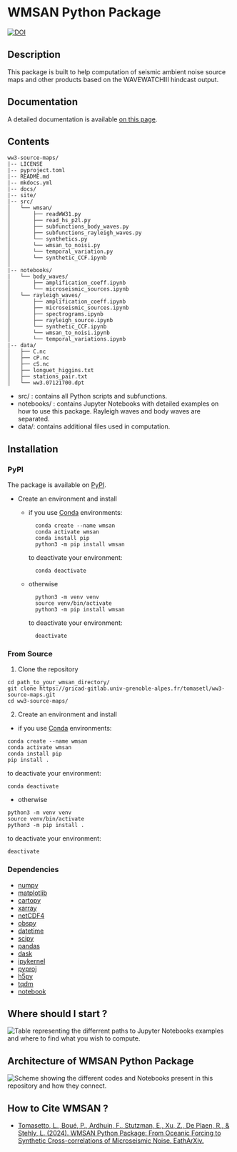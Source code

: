 # WMSAN Python Package
[![DOI](https://zenodo.org/badge/793568997.svg)](https://zenodo.org/doi/10.5281/zenodo.13374110)

## Description
This package is built to help computation of seismic ambient noise source maps and other products based on the WAVEWATCHIII hindcast output.

## Documentation
A detailed documentation is available [on this page](https://tomasetl.gricad-pages.univ-grenoble-alpes.fr/ww3-source-maps/). 

## Contents
```
ww3-source-maps/
|-- LICENSE
|-- pyproject.toml
|-- README.md
|-- mkdocs.yml
|-- docs/
|-- site/
|-- src/
│   └── wmsan/
│       ├── readWW31.py
│       ├── read_hs_p2l.py
│       ├── subfunctions_body_waves.py
│       ├── subfunctions_rayleigh_waves.py
│       └── synthetics.py
│       └── wmsan_to_noisi.py
│       └── temporal_variation.py
│       └── synthetic_CCF.ipynb
│
|-- notebooks/
|   └── body_waves/
│       ├── amplification_coeff.ipynb
│       └── microseismic_sources.ipynb 
│   └── rayleigh_waves/
│       ├── amplification_coeff.ipynb
│       ├── microseismic_sources.ipynb
│       ├── spectrograms.ipynb
│       ├── rayleigh_source.ipynb
│       └── synthetic_CCF.ipynb
│       └── wmsan_to_noisi.ipynb
│       └── temporal_variations.ipynb
|-- data/
│   ├── C.nc
│   ├── cP.nc
│   ├── cS.nc
│   ├── longuet_higgins.txt
│   ├── stations_pair.txt
│   └── ww3.07121700.dpt
```
- src/ : contains all Python scripts and subfunctions.
- notebooks/ : contains Jupyter Notebooks with detailed examples on how to use this package. Rayleigh waves and body waves are separated.
- data/: contains additional files used in computation.

## Installation

### PyPI

The package is available on [PyPI](https://pypi.org/).

- Create an environment and install

    - if you use [Conda](https://docs.anaconda.com/free/miniconda/#quick-command-line-install) environments:

            conda create --name wmsan 
            conda activate wmsan
            conda install pip
            python3 -m pip install wmsan

        to deactivate your environment:

            conda deactivate

    - otherwise

            python3 -m venv venv
            source venv/bin/activate
            python3 -m pip install wmsan
    
        to deactivate your environment:
    
            deactivate

### From Source
1. Clone the repository 
``` 
cd path_to_your_wmsan_directory/
git clone https://gricad-gitlab.univ-grenoble-alpes.fr/tomasetl/ww3-source-maps.git 
cd ww3-source-maps/
````
2. Create an environment and install 
- if you use [Conda](https://docs.anaconda.com/free/miniconda/#quick-command-line-install) environments:
```
conda create --name wmsan 
conda activate wmsan
conda install pip
pip install .
```
to deactivate your environment:
```
conda deactivate
```

- otherwise
```
python3 -m venv venv
source venv/bin/activate
python3 -m pip install .
```
to deactivate your environment:
```
deactivate
```

### Dependencies

- [numpy](https://numpy.org/doc/stable/)
- [matplotlib](https://matplotlib.org/stable/)
- [cartopy](https://scitools.org.uk/cartopy/docs/latest/index.html)
- [xarray](https://docs.xarray.dev/en/stable/)
- [netCDF4](https://unidata.github.io/netcdf4-python/)
- [obspy](https://docs.obspy.org/)
- [datetime](https://docs.python.org/3/library/datetime.html)
- [scipy](https://scipy.org/)
- [pandas](https://pandas.pydata.org/pandas-docs/version/2.1.4/index.html)
- [dask](https://www.dask.org/)
- [ipykernel](https://pypi.org/project/ipykernel/)
- [pyproj](https://pyproj4.github.io/pyproj/stable/)
- [h5py](https://docs.h5py.org/en/stable/)
- [tqdm](https://tqdm.github.io/)
- [notebook](https://jupyter-notebook.readthedocs.io/en/stable/)

## Where should I start ?

![Table representing the differrent paths to Jupyter Notebooks examples and where to find what you wish to compute.](https://gricad-gitlab.univ-grenoble-alpes.fr/tomasetl/ww3-source-maps/-/raw/main/sumup.png) 

## Architecture of WMSAN Python Package

![Scheme showing the different codes and Notebooks present in this repository and how they connect.](https://gricad-gitlab.univ-grenoble-alpes.fr/tomasetl/ww3-source-maps/-/raw/main/package_archi.png)

## How to Cite WMSAN ?

- [Tomasetto, L., Boué, P., Ardhuin, F., Stutzman, E., Xu, Z., De Plaen, R., & Stehly, L. (2024). WMSAN Python Package: From Oceanic Forcing to Synthetic Cross-correlations of Microseismic Noise. EathArXiv.](https://doi.org/10.31223/X5CB08)